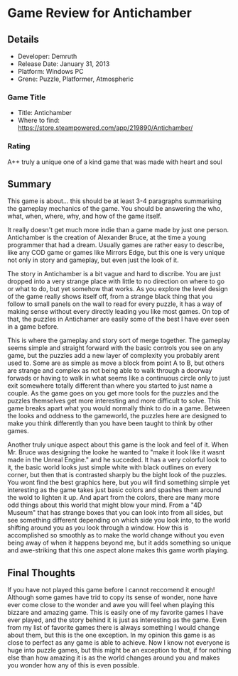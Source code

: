 # Game Review for Antichamber

## Details
* Developer: Demruth
* Release Date: January 31, 2013
* Platform: Windows PC
* Grene: Puzzle, Platformer, Atmospheric

### Game Title
* Title: Antichamber
* Where to find: https://store.steampowered.com/app/219890/Antichamber/

### Rating
A++ truly a unique one of a kind game that was made with heart and soul


## Summary
This game is about... this should be at least 3-4 paragraphs summarising the gameplay mechanics of the game. You should be answering the who, what, when, where, why, and how of the game itself.

It really doesn't get much more indie than a game made by just one person. Antichamber is the creation of Alexander Bruce, at the time a young programmer that had a dream. Usually games are rather easy to describe, like any COD game or games like Mirrors Edge, but this one is very unique not only in story and gameplay, but even just the look of it.

The story in Antichamber is a bit vague and hard to discribe. You are just dropped into a very strange place with little to no direction on where to go or what to do, but yet somehow that works. As you explore the level design of the game really shows itself off, from a strange black thing that you follow to small panels on the wall to read for every puzzle, it has a way of making sense without every directly leading you like most games. On top of that, the puzzles in Antichamer are easily some of the best I have ever seen in a game before. 

This is where the gameplay and story sort of merge together. The gameplay seems simple and straight forward with the basic controls you see on any game, but the puzzles add a new layer of complexity you probably arent used to. Some are as simple as move a block from point A to B, but others are strange and complex as not being able to walk through a doorway forwads or having to walk in what seems like a continuous circle only to just exit somewhere totally different than where you started to just name a couple. As the game goes on you get more tools for the puzzles and the puzzles themselves get more interesting and more difficult to solve. This game breaks apart what you would normally think to do in a game. Between the looks and oddness to the gameworld, the puzzles here are designed to make you think differently than you have been taught to think by other games.

Another truly unique aspect about this game is the look and feel of it. When Mr. Bruce was designing the looke he wanted to "make it look like it wasnt made in the Unreal Engine." and he succeded. It has a very colorful look to it, the basic world looks just simple white with black outlines on every corner, but then that is contrasted sharply bu the bight look of the puzzles. You wont find the best graphics here, but you will find something simple yet interesting as the game takes just basic colors and spashes them around the wold to lighten it up. And apart from the colors, there are many more odd things about this world that might blow your mind. From a "4D Museum" that has strange boxes that you can look into from all sides, but see something different depending on which side you look into, to the world shifting around you as you look through a window. How this is accomplished so smoothly as to make the world change without you even being away of when it happens beyond me, but it adds something so unique and awe-striking that this one aspect alone makes this game worth playing.

## Final Thoughts
If you have not played this game before I cannot reccomend it enough! Although some games have trid to copy its sense of wonder, none have ever come close to the wonder and awe you will feel when playing this bizzare and amazing game. This is easily one of my favorite games I have ever played, and the story behind it is just as interesting as the game. Even from my list of favorite games there is always something I would change about them, but this is the one exception. In my opinion this game is as close to perfect as any game is able to achieve. Now I know not everyone is huge into puzzle games, but this might be an exception to that, if for nothing else than how amazing it is as the world changes around you and makes you wonder how any of this is even possible.
